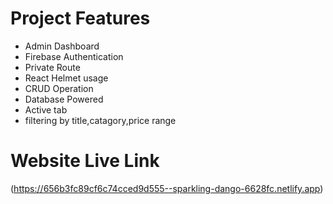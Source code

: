 # Project Features

- Admin Dashboard
- Firebase Authentication
- Private Route
- React Helmet usage
- CRUD Operation
- Database Powered
- Active tab
- filtering by title,catagory,price range

# Website Live Link

(https://656b3fc89cf6c74cced9d555--sparkling-dango-6628fc.netlify.app)
